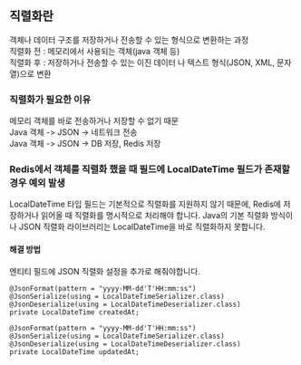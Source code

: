 ## 직렬화란
객체나 데이터 구조를 저장하거나 전송할 수 있는 형식으로 변환하는 과정    
직렬화 전 : 메모리에서 사용되는 객체(java 객체 등)  
직렬화 후 : 저장하거나 전송할 수 있는 이진 데이터 나 텍스트 형식(JSON, XML, 문자열)으로 변환  

### 직렬화가 필요한 이유
메모리 객체를 바로 전송하거나 저장할 수 없기 때문  
Java 객체 -> JSON -> 네트워크 전송  
Java 객체 -> JSON -> DB 저장, Redis 저장   

### Redis에서 객체를 직렬화 했을 때 필드에 LocalDateTime 필드가 존재할 경우 예외 발생
LocalDateTime 타입 필드는 기본적으로 직렬화를 지원하지 않기 때문에, Redis에 저장하거나 읽어올 때 직렬화를 명시적으로 처리해야 합니다. Java의 기본 직렬화 방식이나 JSON 직렬화 라이브러리는 LocalDateTime을 바로 직렬화하지 못합니다.  

#### 해결 방법
엔티티 필드에 JSON 직렬화 설정을 추가로 해줘야합니다.  

    @JsonFormat(pattern = "yyyy-MM-dd'T'HH:mm:ss")
    @JsonSerialize(using = LocalDateTimeSerializer.class)
    @JsonDeserialize(using = LocalDateTimeDeserializer.class)
    private LocalDateTime createdAt;

    @JsonFormat(pattern = "yyyy-MM-dd'T'HH:mm:ss")
    @JsonSerialize(using = LocalDateTimeSerializer.class)
    @JsonDeserialize(using = LocalDateTimeDeserializer.class)
    private LocalDateTime updatedAt;

